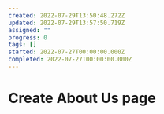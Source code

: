 ```yaml
---
created: 2022-07-29T13:50:48.272Z
updated: 2022-07-29T13:57:50.719Z
assigned: ""
progress: 0
tags: []
started: 2022-07-27T00:00:00.000Z
completed: 2022-07-27T00:00:00.000Z
---
```


# Create About Us page
